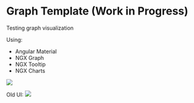# Graph Template (Work in Progress)

Testing graph visualization

Using:
- Angular Material
- NGX Graph
- NGX Tooltip
- NGX Charts

<img src="https://github.com/hdoan002/graph-template/blob/master/screen-capture.gif"/>


Old UI:
<img src="https://github.com/hdoan002/graph-template/blob/master/Sample%20Graph%20Demo.png"/>
